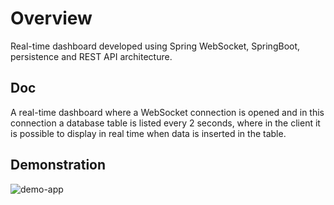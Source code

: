 # Overview

Real-time dashboard developed using Spring WebSocket, SpringBoot, persistence and REST API architecture.

## Doc

A real-time dashboard where a WebSocket connection is opened and in this connection a database table is listed every 2 seconds, where in the client it is possible to display in real time when data is inserted in the table.

## Demonstration
![demo-app](https://user-images.githubusercontent.com/56695817/218334464-0bbb4adb-c02b-4842-8ab1-7627058e4e07.gif)
